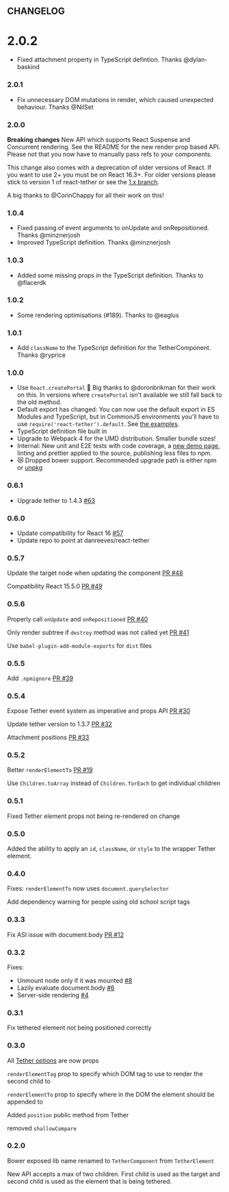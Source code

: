 ## CHANGELOG

# 2.0.2

- Fixed attachment property in TypeScript defintion. Thanks @dylan-baskind

### 2.0.1

- Fix unnecessary DOM mutations in render, which caused unexpected behaviour. Thanks @NilSet

### 2.0.0

**Breaking changes**
New API which supports React Suspense and Concurrent rendering. See the README for the new render prop based API. Please not that you now have to manually pass refs to your components.

This change also comes with a deprecation of older versions of React. If you want to use 2+ you must be on React 16.3+. For older versions please stick to version 1 of react-tether or see the [1.x branch](https://github.com/danreeves/react-tether/tree/1.x).

A big thanks to @CorinChappy for all their work on this!

### 1.0.4

- Fixed passing of event arguments to onUpdate and onRepositioned. Thanks @minznerjosh
- Improved TypeScript definition. Thanks @minznerjosh

### 1.0.3

- Added some missing props in the TypeScript definition. Thanks to @flacerdk

### 1.0.2

- Some rendering optimisations (#189). Thanks to @eaglus

### 1.0.1

- Add `className` to the TypeScript definition for the TetherComponent. Thanks @ryprice

### 1.0.0

- Use `React.createPortal` :tada: Big thanks to @doronbrikman for their work on this. In versions where `createPortal` isn't available we still fall back to the old method.
- Default export has changed: You can now use the default export in ES Modules and TypeScript, but in CommonJS environments you'll have to use `require('react-tether').default`. See [the examples](./example/tests/).
- TypeScript definition file built in
- Upgrade to Webpack 4 for the UMD distribution. Smaller bundle sizes!
- Internal: New unit and E2E tests with code coverage, a [new demo page](https://danreeves.github.io/react-tether/), linting and prettier applied to the source, publishing less files to npm.
- :crying_cat_face: Dropped bower support. Recommended upgrade path is either npm or [unpkg](https://unpkg.com/react-tether@0.6.1/lib/react-tether.js)

### 0.6.1

- Upgrade tether to 1.4.3 [#63](https://github.com/danreeves/react-tether/pull/63)

### 0.6.0

- Update compatibility for React 16 [#57](https://github.com/souporserious/react-tether/pull/57)
- Update repo to point at danreeves/react-tether

### 0.5.7

Update the target node when updating the component [PR #48](https://github.com/souporserious/react-tether/pull/48)

Compatibility React 15.5.0 [PR #49](https://github.com/souporserious/react-tether/pull/49)

### 0.5.6

Properly call `onUpdate` and `onRepositioned` [PR #40](https://github.com/souporserious/react-tether/pull/40)

Only render subtree if `destroy` method was not called yet [PR #41](https://github.com/souporserious/react-tether/pull/41)

Use `babel-plugin-add-module-exports` for `dist` files

### 0.5.5

Add `.npmignore` [PR #39](https://github.com/souporserious/react-tether/pull/39)

### 0.5.4

Expose Tether event system as imperative and props API [PR #30](https://github.com/souporserious/react-tether/pull/30)

Update tether version to 1.3.7 [PR #32](https://github.com/souporserious/react-tether/pull/32)

Attachment positions [PR #33](https://github.com/souporserious/react-tether/pull/33)

### 0.5.2

Better `renderElementTo` [PR #19](https://github.com/souporserious/react-tether/pull/19)

Use `Children.toArray` instead of `Children.forEach` to get individual children

### 0.5.1

Fixed Tether element props not being re-rendered on change

### 0.5.0

Added the ability to apply an `id`, `className`, or `style` to the wrapper Tether element.

### 0.4.0

Fixes:
`renderElementTo` now uses `document.querySelector`

Add dependency warning for people using old school script tags

### 0.3.3

Fix ASI issue with document.body [PR #12](https://github.com/souporserious/react-tether/pull/12)

### 0.3.2

Fixes:

- Unmount node only if it was mounted [#8](https://github.com/souporserious/react-tether/issues/8)
- Lazily evaluate document.body [#6](https://github.com/souporserious/react-tether/issues/6)
- Server-side rendering [#4](https://github.com/souporserious/react-tether/issues/4)

### 0.3.1

Fix tethered element not being positioned correctly

### 0.3.0

All [Tether options](http://tether.io/#options) are now props

`renderElementTag` prop to specify which DOM tag to use to render the second child to

`renderElementTo` prop to specify where in the DOM the element should be appended to

Added `position` public method from Tether

removed `shallowCompare`

### 0.2.0

Bower exposed lib name renamed to `TetherComponent` from `TetherElement`

New API accepts a max of two children. First child is used as the target and second child is used as the element that is being tethered.
